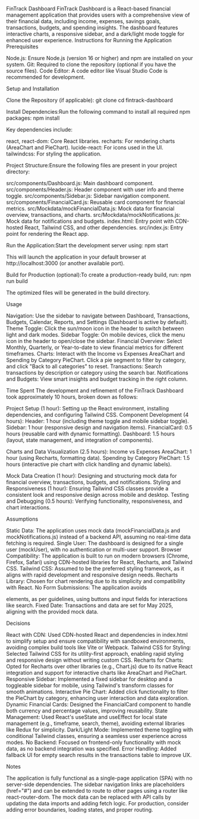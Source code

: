 FinTrack Dashboard
FinTrack Dashboard is a React-based financial management application that provides users with a comprehensive view of their financial data, including income, expenses, savings goals, transactions, budgets, and spending insights. The dashboard features interactive charts, a responsive sidebar, and a dark/light mode toggle for enhanced user experience.
Instructions for Running the Application
Prerequisites

Node.js: Ensure Node.js (version 16 or higher) and npm are installed on your system.
Git: Required to clone the repository (optional if you have the source files).
Code Editor: A code editor like Visual Studio Code is recommended for development.

Setup and Installation

Clone the Repository (if applicable):
git clone <repository-url>
cd fintrack-dashboard


Install Dependencies:Run the following command to install all required npm packages:
npm install

Key dependencies include:

react, react-dom: Core React libraries.
recharts: For rendering charts (AreaChart and PieChart).
lucide-react: For icons used in the UI.
tailwindcss: For styling the application.


Project Structure:Ensure the following files are present in your project directory:

src/components/Dashboard.js: Main dashboard component.
src/components/Header.js: Header component with user info and theme toggle.
src/components/Sidebar.js: Sidebar navigation component.
src/components/FinancialCard.js: Reusable card component for financial metrics.
src/Mockdata/mockFinancialData.js: Mock data for financial overview, transactions, and charts.
src/Mockdata/mockNotifications.js: Mock data for notifications and budgets.
index.html: Entry point with CDN-hosted React, Tailwind CSS, and other dependencies.
src/index.js: Entry point for rendering the React app.


Run the Application:Start the development server using:
npm start

This will launch the application in your default browser at http://localhost:3000 (or another available port).

Build for Production (optional):To create a production-ready build, run:
npm run build

The optimized files will be generated in the build directory.


Usage

Navigation: Use the sidebar to navigate between Dashboard, Transactions, Budgets, Calendar, Reports, and Settings (Dashboard is active by default).
Theme Toggle: Click the sun/moon icon in the header to switch between light and dark modes.
Sidebar Toggle: On mobile devices, click the menu icon in the header to open/close the sidebar.
Financial Overview: Select Monthly, Quarterly, or Year-to-date to view financial metrics for different timeframes.
Charts: Interact with the Income vs Expenses AreaChart and Spending by Category PieChart. Click a pie segment to filter by category, and click "Back to all categories" to reset.
Transactions: Search transactions by description or category using the search bar.
Notifications and Budgets: View smart insights and budget tracking in the right column.

Time Spent
The development and refinement of the FinTrack Dashboard took approximately 10 hours, broken down as follows:

Project Setup (1 hour): Setting up the React environment, installing dependencies, and configuring Tailwind CSS.
Component Development (4 hours):
Header: 1 hour (including theme toggle and mobile sidebar toggle).
Sidebar: 1 hour (responsive design and navigation items).
FinancialCard: 0.5 hours (reusable card with dynamic formatting).
Dashboard: 1.5 hours (layout, state management, and integration of components).


Charts and Data Visualization (2.5 hours):
Income vs Expenses AreaChart: 1 hour (using Recharts, formatting data).
Spending by Category PieChart: 1.5 hours (interactive pie chart with click handling and dynamic labels).


Mock Data Creation (1 hour): Designing and structuring mock data for financial overview, transactions, budgets, and notifications.
Styling and Responsiveness (1 hour): Ensuring Tailwind CSS classes provide a consistent look and responsive design across mobile and desktop.
Testing and Debugging (0.5 hours): Verifying functionality, responsiveness, and chart interactions.

Assumptions

Static Data: The application uses mock data (mockFinancialData.js and mockNotifications.js) instead of a backend API, assuming no real-time data fetching is required.
Single User: The dashboard is designed for a single user (mockUser), with no authentication or multi-user support.
Browser Compatibility: The application is built to run on modern browsers (Chrome, Firefox, Safari) using CDN-hosted libraries for React, Recharts, and Tailwind CSS.
Tailwind CSS: Assumed to be the preferred styling framework, as it aligns with rapid development and responsive design needs.
Recharts Library: Chosen for chart rendering due to its simplicity and compatibility with React.
No Form Submissions: The application avoids <form> elements, as per guidelines, using buttons and input fields for interactions like search.
Fixed Date: Transactions and data are set for May 2025, aligning with the provided mock data.

Decisions

React with CDN: Used CDN-hosted React and dependencies in index.html to simplify setup and ensure compatibility with sandboxed environments, avoiding complex build tools like Vite or Webpack.
Tailwind CSS for Styling: Selected Tailwind CSS for its utility-first approach, enabling rapid styling and responsive design without writing custom CSS.
Recharts for Charts: Opted for Recharts over other libraries (e.g., Chart.js) due to its native React integration and support for interactive charts like AreaChart and PieChart.
Responsive Sidebar: Implemented a fixed sidebar for desktop and a toggleable sidebar for mobile, using Tailwind's transform classes for smooth animations.
Interactive Pie Chart: Added click functionality to filter the PieChart by category, enhancing user interaction and data exploration.
Dynamic Financial Cards: Designed the FinancialCard component to handle both currency and percentage values, improving reusability.
State Management: Used React's useState and useEffect for local state management (e.g., timeframe, search, theme), avoiding external libraries like Redux for simplicity.
Dark/Light Mode: Implemented theme toggling with conditional Tailwind classes, ensuring a seamless user experience across modes.
No Backend: Focused on frontend-only functionality with mock data, as no backend integration was specified.
Error Handling: Added fallback UI for empty search results in the transactions table to improve UX.

Notes

The application is fully functional as a single-page application (SPA) with no server-side dependencies.
The sidebar navigation links are placeholders (href="#") and can be extended to route to other pages using a router like react-router-dom.
The mock data can be replaced with API calls by updating the data imports and adding fetch logic.
For production, consider adding error boundaries, loading states, and proper routing.

